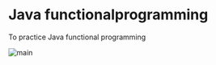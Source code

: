 # Java functionalprogramming
To practice Java functional programming

![main](https://user-images.githubusercontent.com/104367020/215012917-a35eb5f6-bc65-4bd8-a0c9-b5e4166330cb.png)
